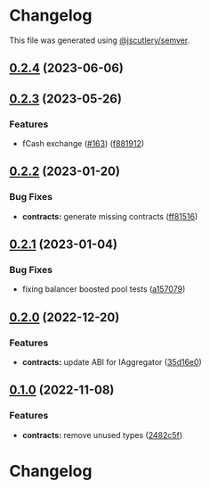 # Changelog

This file was generated using [@jscutlery/semver](https://github.com/jscutlery/semver).

## [0.2.4](https://github.com/notional-finance/notional-monorepo/compare/contracts-0.2.3...contracts-0.2.4) (2023-06-06)

## [0.2.3](https://github.com/notional-finance/notional-monorepo/compare/contracts-0.2.2...contracts-0.2.3) (2023-05-26)


### Features

* fCash exchange ([#163](https://github.com/notional-finance/notional-monorepo/issues/163)) ([f881912](https://github.com/notional-finance/notional-monorepo/commit/f8819120411183c3a660c1d3d27819d5f81f0522))

## [0.2.2](https://github.com/notional-finance/notional-monorepo/compare/contracts-0.2.1...contracts-0.2.2) (2023-01-20)


### Bug Fixes

* **contracts:** generate missing contracts ([ff81516](https://github.com/notional-finance/notional-monorepo/commit/ff81516434c11aca884214cf1554e598bc245166))

## [0.2.1](https://github.com/notional-finance/notional-monorepo/compare/contracts-0.2.0...contracts-0.2.1) (2023-01-04)


### Bug Fixes

* fixing balancer boosted pool tests ([a157079](https://github.com/notional-finance/notional-monorepo/commit/a15707922f28cb3e1e4ddd249d666203d17655d0))

## [0.2.0](https://github.com/notional-finance/notional-monorepo/compare/contracts-0.1.0...contracts-0.2.0) (2022-12-20)


### Features

* **contracts:** update ABI for IAggregator ([35d16e0](https://github.com/notional-finance/notional-monorepo/commit/35d16e0268e3889fdb47ae9e029bea1340286ce4))

## [0.1.0](https://github.com/notional-finance/notional-monorepo/compare/contracts-0.0.9...contracts-0.1.0) (2022-11-08)


### Features

* **contracts:** remove unused types ([2482c5f](https://github.com/notional-finance/notional-monorepo/commit/2482c5f735ded16fdd5b6552ba832eb731b84734))

# Changelog
